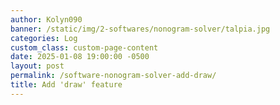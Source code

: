 ```yaml
---
author: Kolyn090
banner: /static/img/2-softwares/nonogram-solver/talpia.jpg
categories: Log
custom_class: custom-page-content
date: 2025-01-08 19:00:00 -0500
layout: post
permalink: /software-nonogram-solver-add-draw/
title: Add 'draw' feature
---
```


